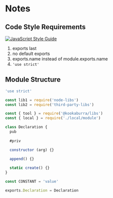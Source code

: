 # Notes

## Code Style Requirements
[![JavaScript Style Guide](https://img.shields.io/badge/code_style-standard-brightgreen.svg)](https://standardjs.com)
1. exports last
2. no default exports
3. exports.name instead of module.exports.name
4. `'use strict'`

## Module Structure
```javascript
'use strict'

const lib1 = require('node-libs')
const lib2 = require('third-party-libs')

const { tool } = require('@kookaburra/libs')
const { local } = require('./local/module')

class Declaration {
  pub
  
  #priv

  constructor (arg) {}

  append() {}
  
  static create() {}
}

const CONSTANT = 'value'

exports.Declaration = Declaration
```
